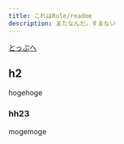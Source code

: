 ```yaml
---
title: これはRule/readme
description: またなんだ。すまない
---
```



[とっぷへ](/)


## h2

hogehoge

### hh23


mogemoge